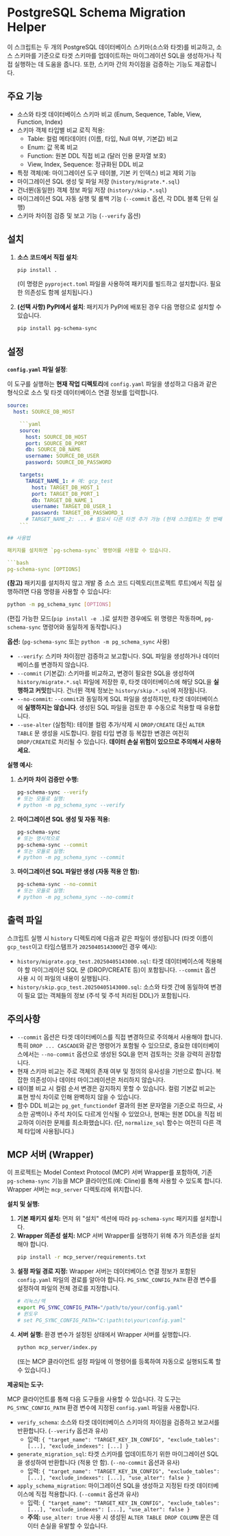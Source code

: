 # PostgreSQL Schema Migration Helper

이 스크립트는 두 개의 PostgreSQL 데이터베이스 스키마(소스와 타겟)를 비교하고, 소스 스키마를 기준으로 타겟 스키마를 업데이트하는 마이그레이션 SQL을 생성하거나 직접 실행하는 데 도움을 줍니다. 또한, 스키마 간의 차이점을 검증하는 기능도 제공합니다.

## 주요 기능

*   소스와 타겟 데이터베이스 스키마 비교 (Enum, Sequence, Table, View, Function, Index)
*   스키마 객체 타입별 비교 로직 적용:
    *   Table: 컬럼 메타데이터 (이름, 타입, Null 여부, 기본값) 비교
    *   Enum: 값 목록 비교
    *   Function: 원본 DDL 직접 비교 (달러 인용 문자열 보호)
    *   View, Index, Sequence: 정규화된 DDL 비교
*   특정 객체(예: 마이그레이션 도구 테이블, 기본 키 인덱스) 비교 제외 기능
*   마이그레이션 SQL 생성 및 파일 저장 (`history/migrate.*.sql`)
*   건너뛴(동일한) 객체 정보 파일 저장 (`history/skip.*.sql`)
*   마이그레이션 SQL 자동 실행 및 롤백 기능 (`--commit` 옵션, 각 DDL 블록 단위 실행)
*   스키마 차이점 검증 및 보고 기능 (`--verify` 옵션)

## 설치

1.  **소스 코드에서 직접 설치**:
    ```bash
    pip install .
    ```
    (이 명령은 `pyproject.toml` 파일을 사용하여 패키지를 빌드하고 설치합니다. 필요한 의존성도 함께 설치됩니다.)

2.  **(선택 사항) PyPI에서 설치**:
    패키지가 PyPI에 배포된 경우 다음 명령으로 설치할 수 있습니다.
    ```bash
    pip install pg-schema-sync
    ```

## 설정

**`config.yaml` 파일 설정**:

이 도구를 실행하는 **현재 작업 디렉토리**에 `config.yaml` 파일을 생성하고 다음과 같은 형식으로 소스 및 타겟 데이터베이스 연결 정보를 입력합니다.

```yaml
source:
  host: SOURCE_DB_HOST

    ```yaml
    source:
      host: SOURCE_DB_HOST
      port: SOURCE_DB_PORT
      db: SOURCE_DB_NAME
      username: SOURCE_DB_USER
      password: SOURCE_DB_PASSWORD

    targets:
      TARGET_NAME_1: # 예: gcp_test
        host: TARGET_DB_HOST_1
        port: TARGET_DB_PORT_1
        db: TARGET_DB_NAME_1
        username: TARGET_DB_USER_1
        password: TARGET_DB_PASSWORD_1
      # TARGET_NAME_2: ... # 필요시 다른 타겟 추가 가능 (현재 스크립트는 첫 번째 타겟만 사용)
    ```

## 사용법

패키지를 설치하면 `pg-schema-sync` 명령어를 사용할 수 있습니다.

```bash
pg-schema-sync [OPTIONS]
```

**(참고)** 패키지를 설치하지 않고 개발 중 소스 코드 디렉토리(프로젝트 루트)에서 직접 실행하려면 다음 명령을 사용할 수 있습니다:
```bash
python -m pg_schema_sync [OPTIONS]
```
(편집 가능한 모드(`pip install -e .`)로 설치한 경우에도 위 명령은 작동하며, `pg-schema-sync` 명령어와 동일하게 동작합니다.)


**옵션:** (`pg-schema-sync` 또는 `python -m pg_schema_sync` 사용)

*   `--verify`: 스키마 차이점만 검증하고 보고합니다. SQL 파일을 생성하거나 데이터베이스를 변경하지 않습니다.
*   `--commit` (기본값): 스키마를 비교하고, 변경이 필요한 SQL을 생성하여 `history/migrate.*.sql` 파일에 저장한 후, 타겟 데이터베이스에 해당 SQL을 **실행하고 커밋**합니다. 건너뛴 객체 정보는 `history/skip.*.sql`에 저장됩니다.
*   `--no-commit`: `--commit`과 동일하게 SQL 파일을 생성하지만, 타겟 데이터베이스에 **실행하지는 않습니다**. 생성된 SQL 파일을 검토한 후 수동으로 적용할 때 유용합니다.
*   `--use-alter` (실험적): 테이블 컬럼 추가/삭제 시 `DROP/CREATE` 대신 `ALTER TABLE` 문 생성을 시도합니다. 컬럼 타입 변경 등 복잡한 변경은 여전히 `DROP/CREATE`로 처리될 수 있습니다. **데이터 손실 위험이 있으므로 주의해서 사용하세요.**

**실행 예시:**

1.  **스키마 차이 검증만 수행:**
    ```bash
    pg-schema-sync --verify
    # 또는 모듈로 실행:
    # python -m pg_schema_sync --verify
    ```

2.  **마이그레이션 SQL 생성 및 자동 적용:**
    ```bash
    pg-schema-sync
    # 또는 명시적으로
    pg-schema-sync --commit
    # 또는 모듈로 실행:
    # python -m pg_schema_sync --commit
    ```

3.  **마이그레이션 SQL 파일만 생성 (자동 적용 안 함):**
    ```bash
    pg-schema-sync --no-commit
    # 또는 모듈로 실행:
    # python -m pg_schema_sync --no-commit
    ```

## 출력 파일

스크립트 실행 시 `history` 디렉토리에 다음과 같은 파일이 생성됩니다 (타겟 이름이 `gcp_test`이고 타임스탬프가 `20250405143000`인 경우 예시):

*   `history/migrate.gcp_test.20250405143000.sql`: 타겟 데이터베이스에 적용해야 할 마이그레이션 SQL 문 (DROP/CREATE 등)이 포함됩니다. `--commit` 옵션 사용 시 이 파일의 내용이 실행됩니다.
*   `history/skip.gcp_test.20250405143000.sql`: 소스와 타겟 간에 동일하여 변경이 필요 없는 객체들의 정보 (주석 및 주석 처리된 DDL)가 포함됩니다.

## 주의사항

*   `--commit` 옵션은 타겟 데이터베이스를 직접 변경하므로 주의해서 사용해야 합니다. 특히 `DROP ... CASCADE`와 같은 명령어가 포함될 수 있으므로, 중요한 데이터베이스에서는 `--no-commit` 옵션으로 생성된 SQL을 먼저 검토하는 것을 강력히 권장합니다.
*   현재 스키마 비교는 주로 객체의 존재 여부 및 정의의 유사성을 기반으로 합니다. 복잡한 의존성이나 데이터 마이그레이션은 처리하지 않습니다.
*   테이블 비교 시 컬럼 순서 변경은 감지하지 못할 수 있습니다. 컬럼 기본값 비교는 표현 방식 차이로 인해 완벽하지 않을 수 있습니다.
*   함수 DDL 비교는 `pg_get_functiondef` 결과의 원본 문자열을 기준으로 하므로, 사소한 공백이나 주석 차이도 다르게 인식될 수 있었으나, 현재는 원본 DDL을 직접 비교하여 이러한 문제를 최소화했습니다. (단, `normalize_sql` 함수는 여전히 다른 객체 타입에 사용됩니다.)

## MCP 서버 (Wrapper)

이 프로젝트는 Model Context Protocol (MCP) 서버 Wrapper를 포함하여, 기존 `pg-schema-sync` 기능을 MCP 클라이언트(예: Cline)를 통해 사용할 수 있도록 합니다. Wrapper 서버는 `mcp_server` 디렉토리에 위치합니다.

**설치 및 실행:**

1.  **기본 패키지 설치:** 먼저 위 "설치" 섹션에 따라 `pg-schema-sync` 패키지를 설치합니다.
2.  **Wrapper 의존성 설치:** MCP 서버 Wrapper를 실행하기 위해 추가 의존성을 설치해야 합니다.
    ```bash
    pip install -r mcp_server/requirements.txt
    ```
3.  **설정 파일 경로 지정:** Wrapper 서버는 데이터베이스 연결 정보가 포함된 `config.yaml` 파일의 경로를 알아야 합니다. `PG_SYNC_CONFIG_PATH` 환경 변수를 설정하여 파일의 전체 경로를 지정합니다.
    ```bash
    # 리눅스/맥
    export PG_SYNC_CONFIG_PATH="/path/to/your/config.yaml"
    # 윈도우
    # set PG_SYNC_CONFIG_PATH="C:\path\to\your\config.yaml"
    ```
4.  **서버 실행:** 환경 변수가 설정된 상태에서 Wrapper 서버를 실행합니다.
    ```bash
    python mcp_server/index.py
    ```
    (또는 MCP 클라이언트 설정 파일에 이 명령어를 등록하여 자동으로 실행되도록 할 수 있습니다.)

**제공되는 도구:**

MCP 클라이언트를 통해 다음 도구들을 사용할 수 있습니다. 각 도구는 `PG_SYNC_CONFIG_PATH` 환경 변수에 지정된 `config.yaml` 파일을 사용합니다.

*   `verify_schema`: 소스와 타겟 데이터베이스 스키마의 차이점을 검증하고 보고서를 반환합니다. (`--verify` 옵션과 유사)
    *   입력: `{ "target_name": "TARGET_KEY_IN_CONFIG", "exclude_tables": [...], "exclude_indexes": [...] }`
*   `generate_migration_sql`: 타겟 스키마를 업데이트하기 위한 마이그레이션 SQL을 생성하여 반환합니다 (적용 안 함). (`--no-commit` 옵션과 유사)
    *   입력: `{ "target_name": "TARGET_KEY_IN_CONFIG", "exclude_tables": [...], "exclude_indexes": [...], "use_alter": false }`
*   `apply_schema_migration`: 마이그레이션 SQL을 생성하고 지정된 타겟 데이터베이스에 직접 적용합니다. (`--commit` 옵션과 유사)
    *   입력: `{ "target_name": "TARGET_KEY_IN_CONFIG", "exclude_tables": [...], "exclude_indexes": [...], "use_alter": false }`
    *   **주의:** `use_alter: true` 사용 시 생성된 `ALTER TABLE DROP COLUMN` 문은 데이터 손실을 유발할 수 있습니다.
